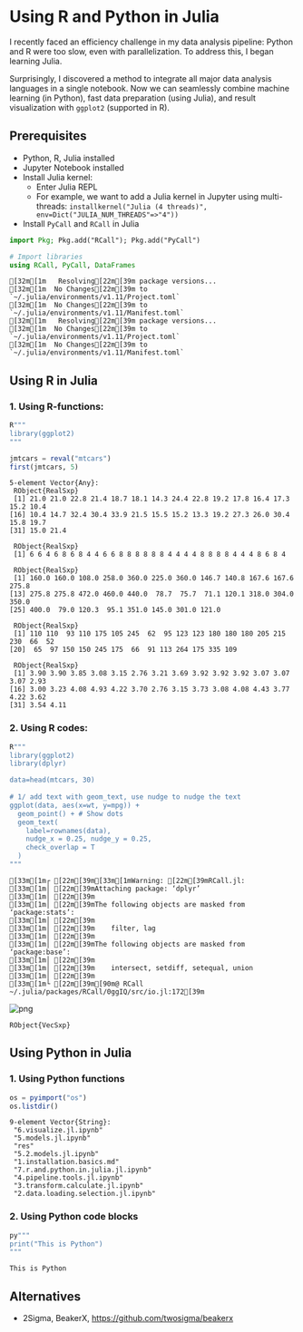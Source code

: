 # Using R and Python in Julia

I recently faced an efficiency challenge in my data analysis pipeline: Python and R were too slow, even with parallelization. To address this, I began learning Julia.

Surprisingly, I discovered a method to integrate all major data analysis languages in a single notebook. Now we can seamlessly combine machine learning (in Python), fast data preparation (using Julia), and result visualization with `ggplot2` (supported in R).

## Prerequisites

- Python, R, Julia installed
- Jupyter Notebook installed
- Install Julia kernel:
    - Enter Julia REPL
    - For example, we want to add a Julia kernel in Jupyter using multi-threads: `installkernel("Julia (4 threads)", env=Dict("JULIA_NUM_THREADS"=>"4"))`
- Install `PyCall` and `RCall` in Julia



```julia
import Pkg; Pkg.add("RCall"); Pkg.add("PyCall")

# Import libraries
using RCall, PyCall, DataFrames
```

    [32m[1m   Resolving[22m[39m package versions...
    [32m[1m  No Changes[22m[39m to `~/.julia/environments/v1.11/Project.toml`
    [32m[1m  No Changes[22m[39m to `~/.julia/environments/v1.11/Manifest.toml`
    [32m[1m   Resolving[22m[39m package versions...
    [32m[1m  No Changes[22m[39m to `~/.julia/environments/v1.11/Project.toml`
    [32m[1m  No Changes[22m[39m to `~/.julia/environments/v1.11/Manifest.toml`


## Using R in Julia

### 1. Using R-functions:


```julia
R"""
library(ggplot2)
"""

jmtcars = reval("mtcars")
first(jmtcars, 5)
```




    5-element Vector{Any}:
     RObject{RealSxp}
     [1] 21.0 21.0 22.8 21.4 18.7 18.1 14.3 24.4 22.8 19.2 17.8 16.4 17.3 15.2 10.4
    [16] 10.4 14.7 32.4 30.4 33.9 21.5 15.5 15.2 13.3 19.2 27.3 26.0 30.4 15.8 19.7
    [31] 15.0 21.4
    
     RObject{RealSxp}
     [1] 6 6 4 6 8 6 8 4 4 6 6 8 8 8 8 8 8 4 4 4 4 8 8 8 8 4 4 4 8 6 8 4
    
     RObject{RealSxp}
     [1] 160.0 160.0 108.0 258.0 360.0 225.0 360.0 146.7 140.8 167.6 167.6 275.8
    [13] 275.8 275.8 472.0 460.0 440.0  78.7  75.7  71.1 120.1 318.0 304.0 350.0
    [25] 400.0  79.0 120.3  95.1 351.0 145.0 301.0 121.0
    
     RObject{RealSxp}
     [1] 110 110  93 110 175 105 245  62  95 123 123 180 180 180 205 215 230  66  52
    [20]  65  97 150 150 245 175  66  91 113 264 175 335 109
    
     RObject{RealSxp}
     [1] 3.90 3.90 3.85 3.08 3.15 2.76 3.21 3.69 3.92 3.92 3.92 3.07 3.07 3.07 2.93
    [16] 3.00 3.23 4.08 4.93 4.22 3.70 2.76 3.15 3.73 3.08 4.08 4.43 3.77 4.22 3.62
    [31] 3.54 4.11




### 2. Using R codes:


```julia
R"""
library(ggplot2)
library(dplyr)

data=head(mtcars, 30)
 
# 1/ add text with geom_text, use nudge to nudge the text
ggplot(data, aes(x=wt, y=mpg)) +
  geom_point() + # Show dots
  geom_text(
    label=rownames(data), 
    nudge_x = 0.25, nudge_y = 0.25, 
    check_overlap = T
  )
"""
```

    [33m[1m┌ [22m[39m[33m[1mWarning: [22m[39mRCall.jl: 
    [33m[1m│ [22m[39mAttaching package: ‘dplyr’
    [33m[1m│ [22m[39m
    [33m[1m│ [22m[39mThe following objects are masked from ‘package:stats’:
    [33m[1m│ [22m[39m
    [33m[1m│ [22m[39m    filter, lag
    [33m[1m│ [22m[39m
    [33m[1m│ [22m[39mThe following objects are masked from ‘package:base’:
    [33m[1m│ [22m[39m
    [33m[1m│ [22m[39m    intersect, setdiff, setequal, union
    [33m[1m│ [22m[39m
    [33m[1m└ [22m[39m[90m@ RCall ~/.julia/packages/RCall/0ggIQ/src/io.jl:172[39m



    
![png](output_7_1.png)
    





    RObject{VecSxp}




## Using Python in Julia

### 1. Using Python functions


```julia
os = pyimport("os")
os.listdir()
```




    9-element Vector{String}:
     "6.visualize.jl.ipynb"
     "5.models.jl.ipynb"
     "res"
     "5.2.models.jl.ipynb"
     "1.installation.basics.md"
     "7.r.and.python.in.julia.jl.ipynb"
     "4.pipeline.tools.jl.ipynb"
     "3.transform.calculate.jl.ipynb"
     "2.data.loading.selection.jl.ipynb"



### 2. Using Python code blocks


```julia
py"""
print("This is Python")
"""
```

    This is Python


    

## Alternatives
- 2Sigma, BeakerX, https://github.com/twosigma/beakerx
